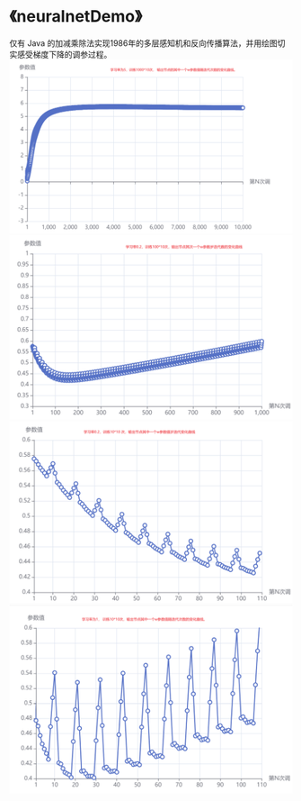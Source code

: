 # 《neuralnetDemo》
仅有 Java 的加减乘除法实现1986年的多层感知机和反向传播算法，并用绘图切实感受梯度下降的调参过程。
![the weight value of chart](doc/Snipaste_2024-06-30_23-24-40.png)
![the weight value of chart](doc/Snipaste_2024-06-30_23-28-04.png)
![the weight value of chart](doc/Snipaste_2024-06-30_23-30-20.png)
![the weight value of chart](doc/Snipaste_2024-06-30_23-32-14.png)

